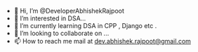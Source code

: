 - 👋 Hi, I’m @DeveloperAbhishekRajpoot
- 👀 I’m interested in DSA...
- 🌱 I’m currently learning DSA in CPP , Django  etc .
- 💞️ I’m looking to collaborate on ...
- 📫 How to reach me mail at dev.abhishek.rajpoot@gmail.com


<!---
DeveloperAbhishekRajpoot/DeveloperAbhishekRajpoot is a ✨ special ✨ repository because its `README.md` (this file) appears on your GitHub profile.
You can click the Preview link to take a look at your changes.
--->
